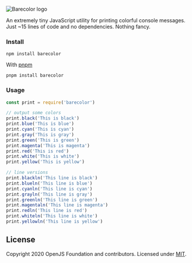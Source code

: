 

![Barecolor logo](https://volument.com/images/barecolor.png)

An extremely tiny JavaScript utility for printing colorful console messages. Just ~15 lines of code and no dependencies. Nothing fancy.


### Install
```
npm install barecolor
```

With [pnpm](//pnpm.js.org)

```
pnpm install barecolor
```

### Usage

``` javascript
const print = require('barecolor')

// output some colors
print.black('This is black')
print.blue('This is blue')
print.cyan('This is cyan')
print.gray('This is gray')
print.green('This is green')
print.magenta('This is magenta')
print.red('This is red')
print.white('This is white')
print.yellow('This is yellow')

// line versions
print.blackln('This line is black')
print.blueln('This line is blue')
print.cyanln('This line is cyan')
print.grayln('This line is gray')
print.greenln('This line is green')
print.magentaln('This line is magenta')
print.redln('This line is red')
print.whiteln('This line is white')
print.yellowln('This line is yellow')
```

## License

Copyright 2020 OpenJS Foundation and contributors. Licensed under [MIT](./LICENSE).

